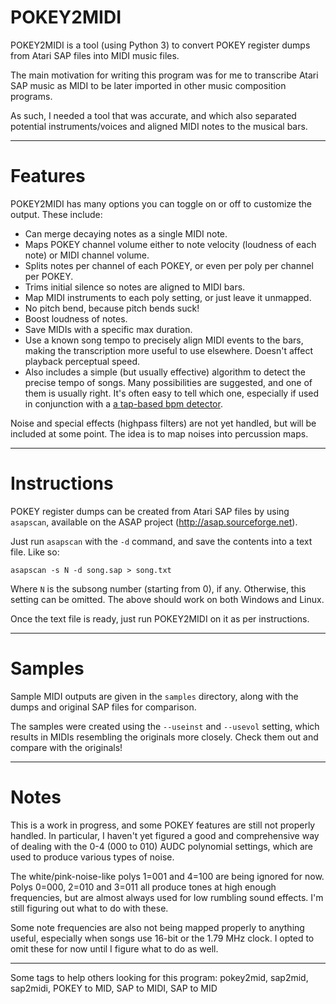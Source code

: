 # POKEY2MIDI
POKEY2MIDI is a tool (using Python 3) to convert POKEY register dumps from Atari SAP files into MIDI music files.

The main motivation for writing this program was for me to transcribe Atari SAP music as MIDI to be later imported in other music composition programs.

As such, I needed a tool that was accurate, and which also separated potential instruments/voices and aligned MIDI notes to the musical bars.

---
# Features

POKEY2MIDI has many options you can toggle on or off to customize the output. These include:

* Can merge decaying notes as a single MIDI note.
* Maps POKEY channel volume either to note velocity (loudness of each note) or MIDI channel volume.
* Splits notes per channel of each POKEY, or even per poly per channel per POKEY.
* Trims initial silence so notes are aligned to MIDI bars.
* Map MIDI instruments to each poly setting, or just leave it unmapped.
* No pitch bend, because pitch bends suck!
* Boost loudness of notes.
* Save MIDIs with a specific max duration.
* Use a known song tempo to precisely align MIDI events to the bars, making the transcription more useful to use elsewhere. Doesn't affect playback perceptual speed.
* Also includes a simple (but usually effective) algorithm to detect the precise tempo of songs. Many possibilities are suggested, and one of them is usually right. It's often easy to tell which one, especially if used in conjunction with a [a tap-based bpm detector](https://www.google.com/search?hl=en&q=bpm+tap+online).

Noise and special effects (highpass filters) are not yet handled, but will be included at some point. The idea is to map noises into percussion maps.

---
# Instructions

POKEY register dumps can be created from Atari SAP files by using `asapscan`, available on the ASAP project (http://asap.sourceforge.net).

Just run `asapscan` with the `-d` command, and save the contents into a text file. Like so:

    asapscan -s N -d song.sap > song.txt

Where `N` is the subsong number (starting from 0), if any. Otherwise, this setting can be omitted. The above should work on both Windows and Linux.

Once the text file is ready, just run POKEY2MIDI on it as per instructions.

---
# Samples

Sample MIDI outputs are given in the `samples` directory, along with the dumps and original SAP files for comparison.

The samples were created using the `--useinst` and `--usevol` setting, which results in MIDIs resembling the originals more closely. Check them out and compare with the originals!

---
# Notes  

This is a work in progress, and some POKEY features are still not properly handled. In particular, I haven't yet figured a good and comprehensive way of dealing with the 0-4 (000 to 010) AUDC polynomial settings, which are used to produce various types of noise.

The white/pink-noise-like polys 1=001 and 4=100 are being ignored for now. Polys 0=000, 2=010 and 3=011 all produce tones at high enough frequencies, but are almost always used for low rumbling sound effects. I'm still figuring out what to do with these.

Some note frequencies are also not being mapped properly to anything useful, especially when songs use 16-bit or the 1.79 MHz clock. I opted to omit these for now until I figure what to do as well.

---

Some tags to help others looking for this program: pokey2mid, sap2mid, sap2midi, POKEY to MID, SAP to MIDI, SAP to MID
